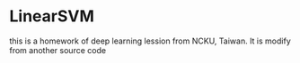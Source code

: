 # LinearSVM
this is a homework of deep learning lession from NCKU, Taiwan. It is modify from another source code
